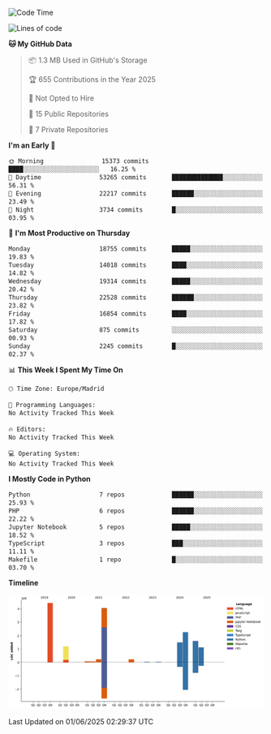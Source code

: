<!--START_SECTION:waka-->
![Code Time](http://img.shields.io/badge/Code%20Time-839%20hrs%2038%20mins-blue)

![Lines of code](https://img.shields.io/badge/From%20Hello%20World%20I%27ve%20Written-16.8%20million%20lines%20of%20code-blue)

**🐱 My GitHub Data** 

> 📦 1.3 MB Used in GitHub's Storage 
 > 
> 🏆 655 Contributions in the Year 2025
 > 
> 🚫 Not Opted to Hire
 > 
> 📜 15 Public Repositories 
 > 
> 🔑 7 Private Repositories 
 > 
**I'm an Early 🐤** 

```text
🌞 Morning                15373 commits       ████░░░░░░░░░░░░░░░░░░░░░   16.25 % 
🌆 Daytime                53265 commits       ██████████████░░░░░░░░░░░   56.31 % 
🌃 Evening                22217 commits       ██████░░░░░░░░░░░░░░░░░░░   23.49 % 
🌙 Night                  3734 commits        █░░░░░░░░░░░░░░░░░░░░░░░░   03.95 % 
```
📅 **I'm Most Productive on Thursday** 

```text
Monday                   18755 commits       █████░░░░░░░░░░░░░░░░░░░░   19.83 % 
Tuesday                  14018 commits       ████░░░░░░░░░░░░░░░░░░░░░   14.82 % 
Wednesday                19314 commits       █████░░░░░░░░░░░░░░░░░░░░   20.42 % 
Thursday                 22528 commits       ██████░░░░░░░░░░░░░░░░░░░   23.82 % 
Friday                   16854 commits       ████░░░░░░░░░░░░░░░░░░░░░   17.82 % 
Saturday                 875 commits         ░░░░░░░░░░░░░░░░░░░░░░░░░   00.93 % 
Sunday                   2245 commits        █░░░░░░░░░░░░░░░░░░░░░░░░   02.37 % 
```


📊 **This Week I Spent My Time On** 

```text
🕑︎ Time Zone: Europe/Madrid

💬 Programming Languages: 
No Activity Tracked This Week

🔥 Editors: 
No Activity Tracked This Week

💻 Operating System: 
No Activity Tracked This Week
```

**I Mostly Code in Python** 

```text
Python                   7 repos             ██████░░░░░░░░░░░░░░░░░░░   25.93 % 
PHP                      6 repos             ██████░░░░░░░░░░░░░░░░░░░   22.22 % 
Jupyter Notebook         5 repos             █████░░░░░░░░░░░░░░░░░░░░   18.52 % 
TypeScript               3 repos             ███░░░░░░░░░░░░░░░░░░░░░░   11.11 % 
Makefile                 1 repo              █░░░░░░░░░░░░░░░░░░░░░░░░   03.70 % 
```



**Timeline**

![Lines of Code chart](https://raw.githubusercontent.com/danisoronellas/danisoronellas/main/assets/bar_graph.png)


 Last Updated on 01/06/2025 02:29:37 UTC
<!--END_SECTION:waka-->

